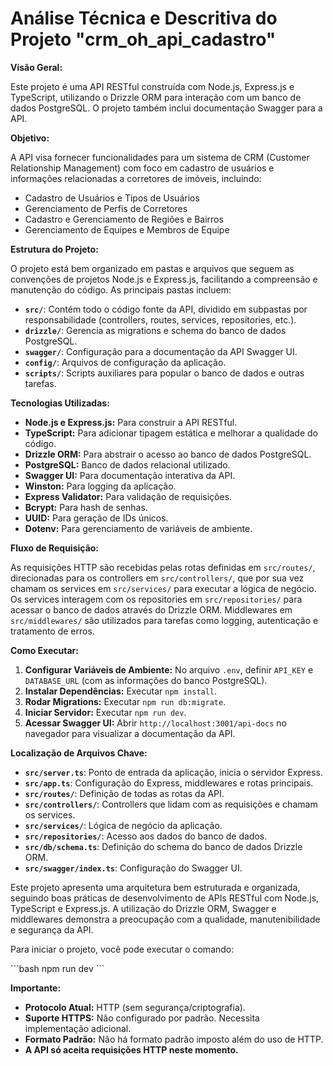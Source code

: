 # Análise Técnica e Descritiva do Projeto "crm_oh_api_cadastro"

**Visão Geral:**

Este projeto é uma API RESTful construída com Node.js, Express.js e TypeScript, utilizando o Drizzle ORM para interação com um banco de dados PostgreSQL. O projeto também inclui documentação Swagger para a API.

**Objetivo:**

A API visa fornecer funcionalidades para um sistema de CRM (Customer Relationship Management) com foco em cadastro de usuários e informações relacionadas a corretores de imóveis, incluindo:

*   Cadastro de Usuários e Tipos de Usuários
*   Gerenciamento de Perfis de Corretores
*   Cadastro e Gerenciamento de Regiões e Bairros
*   Gerenciamento de Equipes e Membros de Equipe

**Estrutura do Projeto:**

O projeto está bem organizado em pastas e arquivos que seguem as convenções de projetos Node.js e Express.js, facilitando a compreensão e manutenção do código. As principais pastas incluem:

*   **`src/`**: Contém todo o código fonte da API, dividido em subpastas por responsabilidade (controllers, routes, services, repositories, etc.).
*   **`drizzle/`**:  Gerencia as migrations e schema do banco de dados PostgreSQL.
*   **`swagger/`**: Configuração para a documentação da API Swagger UI.
*   **`config/`**: Arquivos de configuração da aplicação.
*   **`scripts/`**: Scripts auxiliares para popular o banco de dados e outras tarefas.

**Tecnologias Utilizadas:**

*   **Node.js e Express.js:** Para construir a API RESTful.
*   **TypeScript:** Para adicionar tipagem estática e melhorar a qualidade do código.
*   **Drizzle ORM:** Para abstrair o acesso ao banco de dados PostgreSQL.
*   **PostgreSQL:** Banco de dados relacional utilizado.
*   **Swagger UI:** Para documentação interativa da API.
*   **Winston:** Para logging da aplicação.
*   **Express Validator:** Para validação de requisições.
*   **Bcrypt:** Para hash de senhas.
*   **UUID:** Para geração de IDs únicos.
*   **Dotenv:** Para gerenciamento de variáveis de ambiente.

**Fluxo de Requisição:**

As requisições HTTP são recebidas pelas rotas definidas em `src/routes/`, direcionadas para os controllers em `src/controllers/`, que por sua vez chamam os services em `src/services/` para executar a lógica de negócio. Os services interagem com os repositories em `src/repositories/` para acessar o banco de dados através do Drizzle ORM. Middlewares em `src/middlewares/` são utilizados para tarefas como logging, autenticação e tratamento de erros.

**Como Executar:**

1.  **Configurar Variáveis de Ambiente:** No arquivo `.env`, definir `API_KEY` e `DATABASE_URL` (com as informações do banco PostgreSQL).
2.  **Instalar Dependências:** Executar `npm install`.
3.  **Rodar Migrations:** Executar `npm run db:migrate`.
4.  **Iniciar Servidor:** Executar `npm run dev`.
5.  **Acessar Swagger UI:** Abrir `http://localhost:3001/api-docs` no navegador para visualizar a documentação da API.

**Localização de Arquivos Chave:**

*   **`src/server.ts`**: Ponto de entrada da aplicação, inicia o servidor Express.
*   **`src/app.ts`**: Configuração do Express, middlewares e rotas principais.
*   **`src/routes/`**: Definição de todas as rotas da API.
*   **`src/controllers/`**: Controllers que lidam com as requisições e chamam os services.
*   **`src/services/`**: Lógica de negócio da aplicação.
*   **`src/repositories/`**: Acesso aos dados do banco de dados.
*   **`src/db/schema.ts`**: Definição do schema do banco de dados Drizzle ORM.
*   **`src/swagger/index.ts`**: Configuração do Swagger UI.

Este projeto apresenta uma arquitetura bem estruturada e organizada, seguindo boas práticas de desenvolvimento de APIs RESTful com Node.js, TypeScript e Express.js. A utilização do Drizzle ORM, Swagger e middlewares demonstra a preocupação com a qualidade, manutenibilidade e segurança da API.

Para iniciar o projeto, você pode executar o comando:

\`\`\`bash
npm run dev
\`\`\`

**Importante:**

*   **Protocolo Atual:** HTTP (sem segurança/criptografia).
*   **Suporte HTTPS:** Não configurado por padrão. Necessita implementação adicional.
*   **Formato Padrão:** Não há formato padrão imposto além do uso de HTTP.
*   **A API só aceita requisições HTTP neste momento.**
